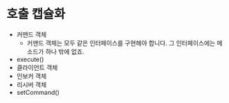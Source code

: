 # 호출 캡슐화

- 커맨드 객체
  - 커맨드 객체는 모두 같은 인터페이스를 구현해야 합니다. 그 인터페이스에는 메소드가 하나 밖에 없죠.
- execute()
- 클라이언트 객체
- 인보커 객체
- 리시버 객체
- setCommand()
